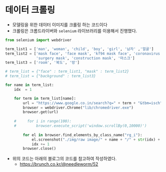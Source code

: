 # 데이터 크롤링

* 모델링을 위한 데이터 이미지를 크롤링 하는 코드이다
* 크롤링은 크롬드라이버와 `selenium` 라이브러리를 이용해서 진행했다.

```python
from selenium import webdriver

term_list1 = ['man', 'woman', 'child', 'boy', 'girl', '남자' ,'얼굴']
term_list2 = ['mask face', 'face mask', 'kf94 mask face', 'coronavirus mask', 'face mask kf80', 
              'surgery mask', 'construction mask', '마스크']
term_list3 = ['room', '복도', '방']

# term_list = {"face" : term_list1, "mask" : term_list2}
# term_list = {"background" : term_list3}

for name in term_list:
    idx  = 1

    for term in term_list[name]:
        url = "https://www.google.co.in/search?q=" + term + "&tbm=isch"
        browser = webdriver.Chrome("lib/chromedriver.exe")
        browser.get(url)
    
    #     for i in range(100):
    #         browser.execute_script('window.scrollBy(0,10000)')
    
        for el in browser.find_elements_by_class_name("rg_i"):
            el.screenshot("./img/raw image/" + name + "/" + str(idx) + ".png")
            idx += 1
        browser.close()
```



* 위의 코드는 아래의 블로그의 코드를 참고하여 작성하였다.
  * <https://brunch.co.kr/@needleworm/52>